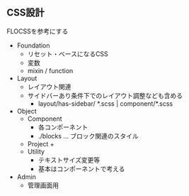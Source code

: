 ## CSS設計


FLOCSSを参考にする

* Foundation
  + リセット・ベースになるCSS
  + 変数
  + mixin / function
* Layout
  + レイアウト関連
  + サイドバーあり条件下でのレイアウト調整なども含める
    * layout/has-sidebar/ \*.scss | component/\*.scss 
* Object
  * Component
    + 各コンポーネント
    + ./blocks ... ブロック関連のスタイル
  * Project
    + 
  * Utility
    + テキストサイズ変更等
    + 基本はコンポーネントで考える
* Admin
  + 管理画面用
